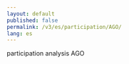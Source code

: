 ```yaml
---
layout: default
published: false
permalink: /v3/es/participation/AGO/
lang: es
---
```


participation analysis AGO
